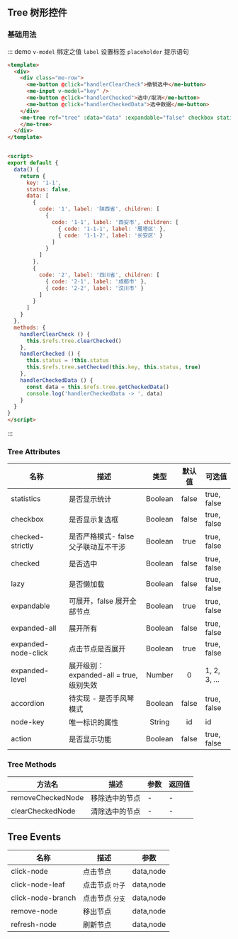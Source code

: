 
## Tree 树形控件

### 基础用法
::: demo `v-model` 绑定之值 `label` 设置标签 `placeholder` 提示语句
```html
<template>
  <div>
    <div class="me-row">
      <me-button @click="handlerClearCheck">撤销选中</me-button>
      <me-input v-model="key" />
      <me-button @click="handlerChecked">选中/取消</me-button>
      <me-button @click="handlerCheckedData">选中数据</me-button>
    </div>
    <me-tree ref="tree" :data="data" :expandable="false" checkbox statistics header header-label="全选">
    </me-tree>
  </div>
</template>


<script>
export default {
  data() {
    return {
      key: '1-1',
      status: false,
      data: [
        {
          code: '1', label: '陕西省', children: [
            {
              code: '1-1', label: '西安市', children: [
                { code: '1-1-1', label: '雁塔区' },
                { code: '1-1-2', label: '长安区' }
              ]
            }
          ]
        },
        {
          code: '2', label: '四川省', children: [
            { code: '2-1', label: '成都市' },
            { code: '2-2', label: '汶川市' }
          ]
        }
      ]
    }
  },
  methods: {
    handlerClearCheck () {
      this.$refs.tree.clearChecked()
    },
    handlerChecked () {
      this.status = !this.status
      this.$refs.tree.setChecked(this.key, this.status, true)
    },
    handlerCheckedData () {
      const data = this.$refs.tree.getCheckedData()
      console.log('handlerCheckedData -> ', data)
    }
  }
}
</script>
```
:::
<!-- 
### Checkbox 用法
::: demo `v-model` 绑定之值 `label` 设置标签 `placeholder` 提示语句
```html
<template>
  <me-tree :data="data" checkbox header />
</template>
<script>
export default {
  data() {
    return {
      data: [
        {
          id: '1', label: '陕西省', children: [
            {
              id: '1-1', label: '西安市', children: [
                { id: '1-1-1', label: '雁塔区' },
                { id: '1-1-2', label: '长安区' }
              ]
            }
          ]
        },
        {
          id: '2', label: '四川省', children: [
            { id: '2-1', label: '成都市' },
            { id: '2-2', label: '汶川市' }
          ]
        }
      ]
    }
  }
}
</script>
```
:::


### 全部用法
::: demo `v-model` 绑定之值 `label` 设置标签 `placeholder` 提示语句
```html
<template>
  <me-tree :data="data" action checkbox expanded statistics />
</template>
<script>
export default {
  data() {
    return {
      data: [
        {
          id: '1', label: '陕西省', children: [
            {
              id: '1-1', label: '西安市', children: [
                { id: '1-1-1', label: '雁塔区' },
                { id: '1-1-2', label: '长安区' }
              ]
            }
          ]
        },
        {
          id: '2', label: '四川省', children: [
            { id: '2-1', label: '成都市' },
            { id: '2-2', label: '汶川市' }
          ]
        }
      ]
    }
  }
}
</script>
```
::: -->

### Tree Attributes
| 名称                | 描述                                    |  类型   | 默认值 | 可选值       |
| ------------------- | --------------------------------------- | :-----: | :----: | ------------ |
| statistics          | 是否显示统计                            | Boolean | false  | true, false  |
| checkbox            | 是否显示复选框                          | Boolean | false  | true, false  |
| checked-strictly    | 是否严格模式- false 父子联动互不干涉    | Boolean |  true  | true, false  |
| checked             | 是否选中                                | Boolean | false  | true, false  |
| lazy                | 是否懒加载                              | Boolean | false  | true, false  |
| expandable          | 可展开，false 展开全部节点              | Boolean |  true  | true, false  |
| expanded-all        | 展开所有                                | Boolean | false  | true, false  |
| expanded-node-click | 点击节点是否展开                        | Boolean |  true  | true, false  |
| expanded-level      | 展开级别：expanded-all = true, 级别失效 | Number  |   0    | 1, 2, 3, ... |
| accordion           | 待实现 - 是否手风琴模式                 | Boolean | false  | true, false  |
| node-key            | 唯一标识的属性                          | String  |   id   | id           |
| action              | 是否显示功能                            | Boolean | false  | true, false  |


### Tree Methods

| 方法名            | 描述           | 参数 | 返回值 |
| ----------------- | -------------- | ---- | ------ |
| removeCheckedNode | 移除选中的节点 | -    | -      |
| clearCheckedNode  | 清除选中的节点 | -    | -      |

## Tree Events
| 名称              | 描述            |   参数    |
| ----------------- | --------------- | :-------: |
| click-node        | 点击节点        | data,node |
| click-node-leaf   | 点击节点 `叶子` | data,node |
| click-node-branch | 点击节点 `分支` | data,node |
| remove-node       | 移出节点        | data,node |
| refresh-node      | 刷新节点        | data,node |
